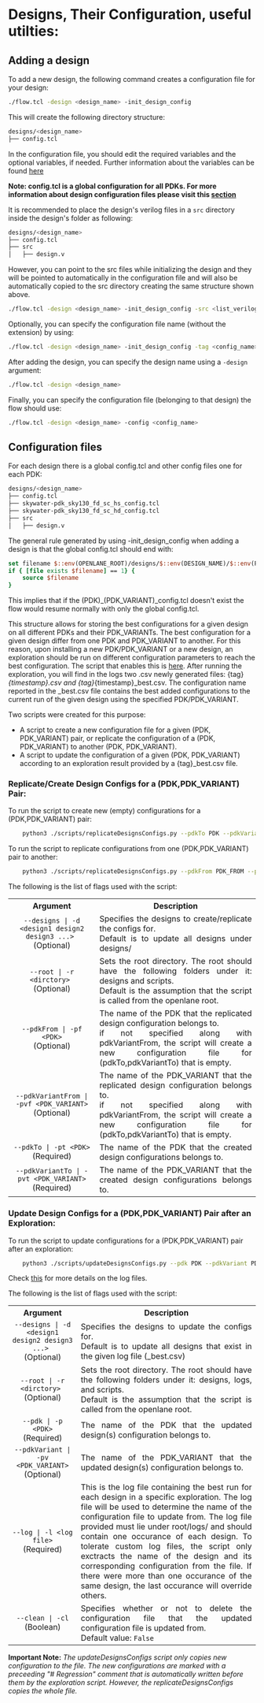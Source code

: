 # Designs, Their Configuration, useful utilties:


## Adding a design

To add a new design, the following command creates a configuration file for your design:

```bash
./flow.tcl -design <design_name> -init_design_config
```

This will create the following directory structure:

```bash
designs/<design_name>
├── config.tcl
```
In the configuration file, you should edit the required variables and the optional variables, if needed. Further information about the variables can be found [here][2]

**Note: config.tcl is a global configuration for all PDKs. For more information about design configuration files please visit this [section](#configuration-files)**

It is recommended to place the design's verilog files in a `src` directory inside the design's folder as following:

```bash
designs/<design_name>
├── config.tcl
├── src
│   ├── design.v
```

However, you can point to the src files while initializing the design and they will be pointed to automatically in the configuration file and will also be automatically copied to the src directory creating the same structure shown above.

```bash
./flow.tcl -design <design_name> -init_design_config -src <list_verilog_files>
```


Optionally, you can specify the configuration file name (without the extension) by using:

```bash
./flow.tcl -design <design_name> -init_design_config -tag <config_name>
```

After adding the design, you can specify the design name using a `-design` argument:

```bash
./flow.tcl -design <design_name>
```

Finally, you can specify the configuration file (belonging to that design) the flow should use:

```bash
./flow.tcl -design <design_name> -config <config_name>
```


## Configuration files

For each design there is a global config.tcl and other config files one for each PDK:
```bash
designs/<design_name>
├── config.tcl
├── skywater-pdk_sky130_fd_sc_hs_config.tcl
├── skywater-pdk_sky130_fd_sc_hd_config.tcl
├── src
│   ├── design.v
```
The general rule generated by using -init_design_config when adding a design is that the global config.tcl should end with:
```tcl
set filename $::env(OPENLANE_ROOT)/designs/$::env(DESIGN_NAME)/$::env(PDK)_$::env(PDK_VARIANT)_config.tcl
if { [file exists $filename] == 1} {
	source $filename
}
```
This implies that if the (PDK)_(PDK_VARIANT)_config.tcl doesn't exist the flow would resume normally with only the global config.tcl.

This structure allows for storing the best configurations for a given design on all different PDKs and their PDK_VARIANTs. The best configuration for a given design differ from one PDK and PDK_VARIANT to another.
For this reason, upon installing a new PDK/PDK_VARIANT or a new design, an exploration should be run on different configuration parameters to reach the best configuration. The script that enables this is [here](#Regression). 
After running the exploration, you will find in the logs two .csv newly generated files: {tag}_{timestamp}.csv and {tag}_{timestamp}_best.csv. The configuration name reported in the _best.csv file contains the best added configurations to the current run of the given design using the specified PDK/PDK_VARIANT.

Two scripts were created for this purpose:
 - A script to create a new configuration file for a given (PDK, PDK_VARIANT) pair, or replicate the configuration of a (PDK, PDK_VARIANT) to another (PDK, PDK_VARIANT).
 - A script to update the configuration of a given (PDK, PDK_VARIANT) according to an exploration result provided by a {tag}_best.csv file.

### Replicate/Create Design Configs for a (PDK,PDK_VARIANT) Pair:

To run the script to create new (empty) configurations for a (PDK,PDK_VARIANT) pair:
```bash
    python3 ./scripts/replicateDesignsConfigs.py --pdkTo PDK --pdkVariantTo PDK_VARIANT
```

To run the script to replicate configurations from one (PDK,PDK_VARIANT) pair to another:
```bash
    python3 ./scripts/replicateDesignsConfigs.py --pdkFrom PDK_FROM --pdkVariantFrom PDK_VARIANT_FROM --pdkTo PDK --pdkVariantTo PDK_VARIANT
```

The following is the list of flags used with the script:
<table>
    <tr>
        <th>
        Argument
        </th>
        <th >
        Description
        </th>
    </tr>
    <tr>
        <td align="center">
            <code>--designs | -d &lt;design1 design2 design3 ...&gt; </code> <br> (Optional)
        </td>
        <td align="justify">
            Specifies the designs to create/replicate the configs for. <br> Default is to update all designs under designs/
        </td>
    </tr>
    <tr>
        </tr>
        <td align="center">
            <code>--root | -r &lt;dirctory&gt; </code> <br> (Optional)
        </td>
        <td align="justify">
            Sets the root directory. The root should have the following folders under it: designs and scripts. <br> Default is the assumption that the script is called from the openlane root. 
        </td>
    </tr>
    <tr>
        <td align="center">
            <code>--pdkFrom | -pf &lt;PDK&gt;</code> <br> (Optional)
        </td>
        <td align="justify">
            The name of the PDK that the replicated design configuration belongs to. <br> if not specified along with pdkVariantFrom, the script will create a new configuration file for (pdkTo,pdkVariantTo) that is empty.
        </td>
    </tr>
    <tr>
        </tr>
        <td align="center">
            <code>--pdkVariantFrom | -pvf &lt;PDK_VARIANT&gt;</code> <br> (Optional)
        </td>
        <td align="justify">
            The name of the PDK_VARIANT that the replicated design configuration belongs to. <br> if not specified along with pdkVariantFrom, the script will create a new configuration file for (pdkTo,pdkVariantTo) that is empty.
        </td>
    </tr>
    <tr>
        </tr>
        <td align="center">
            <code>--pdkTo | -pt &lt;PDK&gt;</code> <br> (Required)
        </td>
        <td align="justify">
            The name of the PDK that the created design configurations belongs to.
        </td>
    <tr>
        </tr>
        <td align="center">
            <code>--pdkVariantTo | -pvt &lt;PDK_VARIANT&gt;</code> <br> (Required)
        </td>
        <td align="justify">
            The name of the PDK_VARIANT that the created design configurations belongs to.
        </td>
    </tr>
</table>

### Update Design Configs for a (PDK,PDK_VARIANT) Pair after an Exploration:

To run the script to update configurations for a (PDK,PDK_VARIANT) pair after an exploration:
```bash
    python3 ./scripts/updateDesignsConfigs.py --pdk PDK --pdkVariant PDK_VARIANT -log SW_exploration_best.csv
```

Check [this](../Regression_Exploration.md) for more details on the log files.

The following is the list of flags used with the script:
<table>
    <tr>
        <th>
        Argument
        </th>
        <th >
        Description
        </th>
    </tr>
    <tr>
        <td align="center">
            <code>--designs | -d &lt;design1 design2 design3 ...&gt; </code> <br> (Optional)
        </td>
        <td align="justify">
            Specifies the designs to update the configs for. <br> Default is to update all designs that exist in the given log file (_best.csv)
        </td>
    </tr>
    <tr>
        </tr>
        <td align="center">
            <code>--root | -r &lt;dirctory&gt; </code> <br> (Optional)
        </td>
        <td align="justify">
            Sets the root directory. The root should have the following folders under it: designs, logs, and scripts. <br> Default is the assumption that the script is called from the openlane root. 
        </td>
    </tr>
    <tr>
        <td align="center">
            <code>--pdk | -p &lt;PDK&gt;</code> <br> (Required)
        </td>
        <td align="justify">
            The name of the PDK that the updated design(s) configuration belongs to.
        </td>
    </tr>
    <tr>
        </tr>
        <td align="center">
            <code>--pdkVariant | -pv &lt;PDK_VARIANT&gt;</code> <br> (Optional)
        </td>
        <td align="justify">
            The name of the PDK_VARIANT that the updated design(s) configuration belongs to.
        </td>
    </tr>
      <tr>
        </tr>
        <td align="center">
            <code>--log | -l &lt;log file&gt;</code> <br> (Required)
        </td>
        <td align="justify">
            This is the log file containing the best run for each design in a specific exploration. The log file will be used to determine the name of the configuration file to update from.
            The log file provided must lie under root/logs/ and should contain one occurance of each design.
            To tolerate custom log files, the script only exctracts the name of the design and its corresponding configuration from the file. If there were more than one occurance of the same design, the last occurance will override others. 
        </td>
    </tr>
      <tr>
        </tr>
        <td align="center">
            <code>--clean | -cl</code> <br> (Boolean)
        </td>
        <td align="justify">
            Specifies whether or not to delete the configuration file that the updated configuration file is updated from.<br> Default value: <code>False</code>
        </td>
    </tr>
</table>

**Important Note:** *The updateDesignsConfigs script only copies new configuration to the file. The new configurations are marked with a preceeding "# Regression" comment that is automatically written before them by the exploration script. However, the replicateDesignsConfigs copies the whole file.*


[2]: ../configuration/README.md